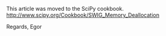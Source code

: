 This article was moved to the SciPy cookbook.
http://www.scipy.org/Cookbook/SWIG_Memory_Deallocation

Regards,
Egor